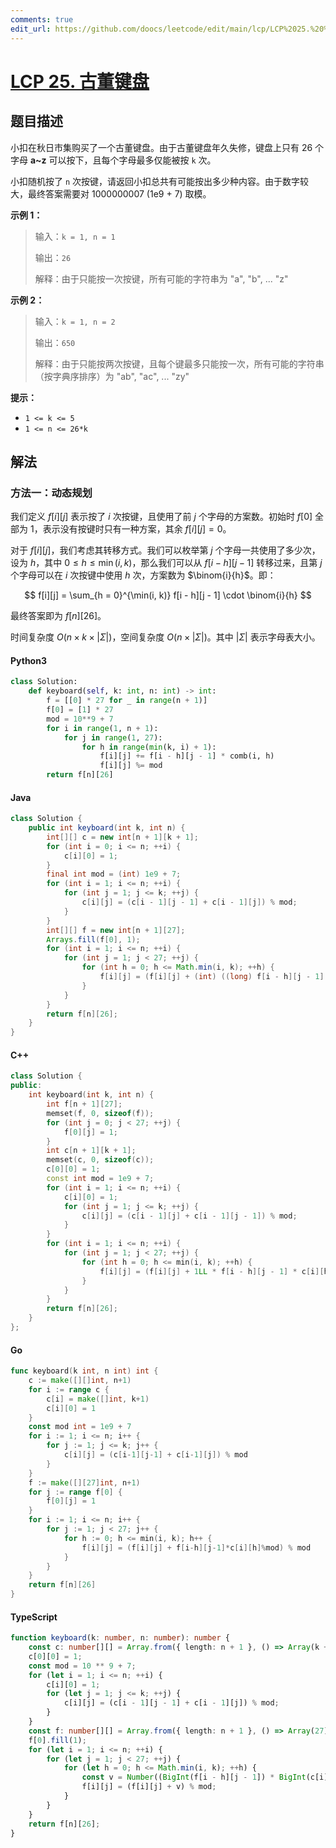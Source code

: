 ```yaml
---
comments: true
edit_url: https://github.com/doocs/leetcode/edit/main/lcp/LCP%2025.%20%E5%8F%A4%E8%91%A3%E9%94%AE%E7%9B%98/README.md
---
```


<!-- problem:start -->

# [LCP 25. 古董键盘](https://leetcode.cn/problems/Uh984O)

## 题目描述

<!-- description:start -->

小扣在秋日市集购买了一个古董键盘。由于古董键盘年久失修，键盘上只有 26 个字母 **a~z** 可以按下，且每个字母最多仅能被按 `k` 次。

小扣随机按了 `n` 次按键，请返回小扣总共有可能按出多少种内容。由于数字较大，最终答案需要对 1000000007 (1e9 + 7) 取模。

**示例 1：**

> 输入：`k = 1, n = 1`
>
> 输出：`26`
>
> 解释：由于只能按一次按键，所有可能的字符串为 "a", "b", ... "z"

**示例 2：**

> 输入：`k = 1, n = 2`
>
> 输出：`650`
>
> 解释：由于只能按两次按键，且每个键最多只能按一次，所有可能的字符串（按字典序排序）为 "ab", "ac", ... "zy"

**提示：**

-   `1 <= k <= 5`
-   `1 <= n <= 26*k`

<!-- description:end -->

## 解法

<!-- solution:start -->

### 方法一：动态规划

我们定义 $f[i][j]$ 表示按了 $i$ 次按键，且使用了前 $j$ 个字母的方案数。初始时 $f[0]$ 全部为 $1$，表示没有按键时只有一种方案，其余 $f[i][j] = 0$。

对于 $f[i][j]$，我们考虑其转移方式。我们可以枚举第 $j$ 个字母一共使用了多少次，设为 $h$，其中 $0 \leq h \leq \min(i, k)$，那么我们可以从 $f[i - h][j - 1]$ 转移过来，且第 $j$ 个字母可以在 $i$ 次按键中使用 $h$ 次，方案数为 $\binom{i}{h}$。即：

$$
f[i][j] = \sum_{h = 0}^{\min(i, k)} f[i - h][j - 1] \cdot \binom{i}{h}
$$

最终答案即为 $f[n][26]$。

时间复杂度 $O(n \times k \times |\Sigma|)$，空间复杂度 $O(n \times |\Sigma|)$。其中 $|\Sigma|$ 表示字母表大小。

<!-- tabs:start -->

#### Python3

```python
class Solution:
    def keyboard(self, k: int, n: int) -> int:
        f = [[0] * 27 for _ in range(n + 1)]
        f[0] = [1] * 27
        mod = 10**9 + 7
        for i in range(1, n + 1):
            for j in range(1, 27):
                for h in range(min(k, i) + 1):
                    f[i][j] += f[i - h][j - 1] * comb(i, h)
                    f[i][j] %= mod
        return f[n][26]
```

#### Java

```java
class Solution {
    public int keyboard(int k, int n) {
        int[][] c = new int[n + 1][k + 1];
        for (int i = 0; i <= n; ++i) {
            c[i][0] = 1;
        }
        final int mod = (int) 1e9 + 7;
        for (int i = 1; i <= n; ++i) {
            for (int j = 1; j <= k; ++j) {
                c[i][j] = (c[i - 1][j - 1] + c[i - 1][j]) % mod;
            }
        }
        int[][] f = new int[n + 1][27];
        Arrays.fill(f[0], 1);
        for (int i = 1; i <= n; ++i) {
            for (int j = 1; j < 27; ++j) {
                for (int h = 0; h <= Math.min(i, k); ++h) {
                    f[i][j] = (f[i][j] + (int) ((long) f[i - h][j - 1] * c[i][h] % mod)) % mod;
                }
            }
        }
        return f[n][26];
    }
}
```

#### C++

```cpp
class Solution {
public:
    int keyboard(int k, int n) {
        int f[n + 1][27];
        memset(f, 0, sizeof(f));
        for (int j = 0; j < 27; ++j) {
            f[0][j] = 1;
        }
        int c[n + 1][k + 1];
        memset(c, 0, sizeof(c));
        c[0][0] = 1;
        const int mod = 1e9 + 7;
        for (int i = 1; i <= n; ++i) {
            c[i][0] = 1;
            for (int j = 1; j <= k; ++j) {
                c[i][j] = (c[i - 1][j] + c[i - 1][j - 1]) % mod;
            }
        }
        for (int i = 1; i <= n; ++i) {
            for (int j = 1; j < 27; ++j) {
                for (int h = 0; h <= min(i, k); ++h) {
                    f[i][j] = (f[i][j] + 1LL * f[i - h][j - 1] * c[i][h] % mod) % mod;
                }
            }
        }
        return f[n][26];
    }
};
```

#### Go

```go
func keyboard(k int, n int) int {
	c := make([][]int, n+1)
	for i := range c {
		c[i] = make([]int, k+1)
		c[i][0] = 1
	}
	const mod int = 1e9 + 7
	for i := 1; i <= n; i++ {
		for j := 1; j <= k; j++ {
			c[i][j] = (c[i-1][j-1] + c[i-1][j]) % mod
		}
	}
	f := make([][27]int, n+1)
	for j := range f[0] {
		f[0][j] = 1
	}
	for i := 1; i <= n; i++ {
		for j := 1; j < 27; j++ {
			for h := 0; h <= min(i, k); h++ {
				f[i][j] = (f[i][j] + f[i-h][j-1]*c[i][h]%mod) % mod
			}
		}
	}
	return f[n][26]
}
```

#### TypeScript

```ts
function keyboard(k: number, n: number): number {
    const c: number[][] = Array.from({ length: n + 1 }, () => Array(k + 1).fill(0));
    c[0][0] = 1;
    const mod = 10 ** 9 + 7;
    for (let i = 1; i <= n; ++i) {
        c[i][0] = 1;
        for (let j = 1; j <= k; ++j) {
            c[i][j] = (c[i - 1][j - 1] + c[i - 1][j]) % mod;
        }
    }
    const f: number[][] = Array.from({ length: n + 1 }, () => Array(27).fill(0));
    f[0].fill(1);
    for (let i = 1; i <= n; ++i) {
        for (let j = 1; j < 27; ++j) {
            for (let h = 0; h <= Math.min(i, k); ++h) {
                const v = Number((BigInt(f[i - h][j - 1]) * BigInt(c[i][h])) % BigInt(mod));
                f[i][j] = (f[i][j] + v) % mod;
            }
        }
    }
    return f[n][26];
}
```

<!--- tabs:end -->

<!-- solution:end -->

<!-- problem:end -->
